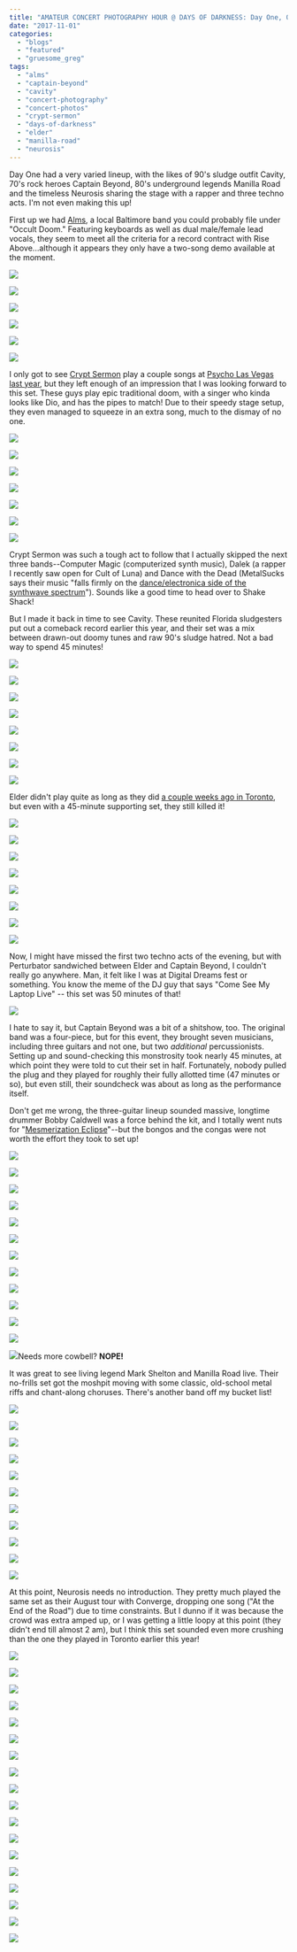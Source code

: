 ```yaml
---
title: "AMATEUR CONCERT PHOTOGRAPHY HOUR @ DAYS OF DARKNESS: Day One, October 28, 2017"
date: "2017-11-01"
categories: 
  - "blogs"
  - "featured"
  - "gruesome_greg"
tags: 
  - "alms"
  - "captain-beyond"
  - "cavity"
  - "concert-photography"
  - "concert-photos"
  - "crypt-sermon"
  - "days-of-darkness"
  - "elder"
  - "manilla-road"
  - "neurosis"
---
```


Day One had a very varied lineup, with the likes of 90's sludge outfit Cavity, 70's rock heroes Captain Beyond, 80's underground legends Manilla Road and the timeless Neurosis sharing the stage with a rapper and three techno acts. I'm not even making this up!

First up we had [Alms](https://almsbaltimore.bandcamp.com/releases), a local Baltimore band you could probably file under "Occult Doom." Featuring keyboards as well as dual male/female lead vocals, they seem to meet all the criteria for a record contract with Rise Above...although it appears they only have a two-song demo available at the moment.

[![](https://hellbound.ca/wp-content/uploads/2017/10/Alms-1.jpg)](https://hellbound.ca/wp-content/uploads/2017/10/Alms-1.jpg)

[![](https://hellbound.ca/wp-content/uploads/2017/10/Alms-2.jpg)](https://hellbound.ca/wp-content/uploads/2017/10/Alms-2.jpg)

[![](https://hellbound.ca/wp-content/uploads/2017/10/Alms-3.jpg)](https://hellbound.ca/wp-content/uploads/2017/10/Alms-3.jpg)

[![](https://hellbound.ca/wp-content/uploads/2017/10/Alms-5.jpg)](https://hellbound.ca/wp-content/uploads/2017/10/Alms-5.jpg)

[![](https://hellbound.ca/wp-content/uploads/2017/10/Alms-6-1024x768.jpg)](https://hellbound.ca/wp-content/uploads/2017/10/Alms-6.jpg)

[![](https://hellbound.ca/wp-content/uploads/2017/10/Alms-11.jpg)](https://hellbound.ca/wp-content/uploads/2017/10/Alms-11.jpg)

I only got to see [Crypt Sermon](https://cryptsermon.bandcamp.com/album/out-of-the-garden) play a couple songs at [Psycho Las Vegas last year](https://hellbound.ca/2016/09/psycho-las-vegas-day-one-recap/), but they left enough of an impression that I was looking forward to this set. These guys play epic traditional doom, with a singer who kinda looks like Dio, and has the pipes to match! Due to their speedy stage setup, they even managed to squeeze in an extra song, much to the dismay of no one.

[![](https://hellbound.ca/wp-content/uploads/2017/10/Crypt_Sermon-2.jpg)](https://hellbound.ca/wp-content/uploads/2017/10/Crypt_Sermon-2.jpg)

[![](https://hellbound.ca/wp-content/uploads/2017/10/Crypt_Sermon-5.jpg)](https://hellbound.ca/wp-content/uploads/2017/10/Crypt_Sermon-5.jpg)

[![](https://hellbound.ca/wp-content/uploads/2017/10/Crypt_Sermon-9.jpg)](https://hellbound.ca/wp-content/uploads/2017/10/Crypt_Sermon-9.jpg)

[![](https://hellbound.ca/wp-content/uploads/2017/10/Crypt_Sermon-11-1024x768.jpg)](https://hellbound.ca/wp-content/uploads/2017/10/Crypt_Sermon-11.jpg)

[![](https://hellbound.ca/wp-content/uploads/2017/10/Crypt_Sermon-15-1024x768.jpg)](https://hellbound.ca/wp-content/uploads/2017/10/Crypt_Sermon-15.jpg)

[![](https://hellbound.ca/wp-content/uploads/2017/10/Crypt_Sermon-19-1024x768.jpg)](https://hellbound.ca/wp-content/uploads/2017/10/Crypt_Sermon-19.jpg)

[![](https://hellbound.ca/wp-content/uploads/2017/10/Crypt_Sermon-21-1024x768.jpg)](https://hellbound.ca/wp-content/uploads/2017/10/Crypt_Sermon-21.jpg)

Crypt Sermon was such a tough act to follow that I actually skipped the next three bands--Computer Magic (computerized synth music), Dalek (a rapper I recently saw open for Cult of Luna) and Dance with the Dead (MetalSucks says their music "falls firmly on the [dance/electronica side of the synthwave spectrum](http://www.metalsucks.net/2015/11/01/synthwave-sunday-dance-with-the-dead-near-dark/)"). Sounds like a good time to head over to Shake Shack!

But I made it back in time to see Cavity. These reunited Florida sludgesters put out a comeback record earlier this year, and their set was a mix between drawn-out doomy tunes and raw 90's sludge hatred. Not a bad way to spend 45 minutes!

[![](https://hellbound.ca/wp-content/uploads/2017/10/Cavity-5.jpg)](https://hellbound.ca/wp-content/uploads/2017/10/Cavity-5.jpg)

[![](https://hellbound.ca/wp-content/uploads/2017/10/Cavity-7.jpg)](https://hellbound.ca/wp-content/uploads/2017/10/Cavity-7.jpg)

[![](https://hellbound.ca/wp-content/uploads/2017/10/Cavity-9-1024x569.jpg)](https://hellbound.ca/wp-content/uploads/2017/10/Cavity-9.jpg)

[![](https://hellbound.ca/wp-content/uploads/2017/10/Cavity-11.jpg)](https://hellbound.ca/wp-content/uploads/2017/10/Cavity-11.jpg)

[![](https://hellbound.ca/wp-content/uploads/2017/10/Cavity-13.jpg)](https://hellbound.ca/wp-content/uploads/2017/10/Cavity-13.jpg)

[![](https://hellbound.ca/wp-content/uploads/2017/10/Cavity-14.jpg)](https://hellbound.ca/wp-content/uploads/2017/10/Cavity-14.jpg)

[![](https://hellbound.ca/wp-content/uploads/2017/10/Cavity-16.jpg)](https://hellbound.ca/wp-content/uploads/2017/10/Cavity-16.jpg)

[![](https://hellbound.ca/wp-content/uploads/2017/10/Cavity-17.jpg)](https://hellbound.ca/wp-content/uploads/2017/10/Cavity-17.jpg)

Elder didn't play quite as long as they did [a couple weeks ago in Toronto](https://hellbound.ca/2017/10/amateur-concert-photography-hour-elder-king-buffalo-ol-time-moonshine-velvet-underground-october-14-2017/), but even with a 45-minute supporting set, they still killed it!

[![](https://hellbound.ca/wp-content/uploads/2017/10/Elder-2.jpg)](https://hellbound.ca/wp-content/uploads/2017/10/Elder-2.jpg)

[![](https://hellbound.ca/wp-content/uploads/2017/10/Elder-6.jpg)](https://hellbound.ca/wp-content/uploads/2017/10/Elder-6.jpg)

[![](https://hellbound.ca/wp-content/uploads/2017/10/Elder-7.jpg)](https://hellbound.ca/wp-content/uploads/2017/10/Elder-7.jpg)

[![](https://hellbound.ca/wp-content/uploads/2017/10/Elder-11.jpg)](https://hellbound.ca/wp-content/uploads/2017/10/Elder-11.jpg)

[![](https://hellbound.ca/wp-content/uploads/2017/10/Elder-13.jpg)](https://hellbound.ca/wp-content/uploads/2017/10/Elder-13.jpg)

[![](https://hellbound.ca/wp-content/uploads/2017/10/Elder-15.jpg)](https://hellbound.ca/wp-content/uploads/2017/10/Elder-15.jpg)

[![](https://hellbound.ca/wp-content/uploads/2017/10/Elder-17.jpg)](https://hellbound.ca/wp-content/uploads/2017/10/Elder-17.jpg)

[![](https://hellbound.ca/wp-content/uploads/2017/10/Elder-20.jpg)](https://hellbound.ca/wp-content/uploads/2017/10/Elder-20.jpg)

Now, I might have missed the first two techno acts of the evening, but with Perturbator sandwiched between Elder and Captain Beyond, I couldn't really go anywhere. Man, it felt like I was at Digital Dreams fest or something. You know the meme of the DJ guy that says "Come See My Laptop Live" -- this set was 50 minutes of that!

[![](https://hellbound.ca/wp-content/uploads/2017/10/Perturbator-4-1024x745.jpg)](https://hellbound.ca/wp-content/uploads/2017/10/Perturbator-4.jpg)

I hate to say it, but Captain Beyond was a bit of a shitshow, too. The original band was a four-piece, but for this event, they brought seven musicians, including three guitars and not one, but two _additional_ percussionists. Setting up and sound-checking this monstrosity took nearly 45 minutes, at which point they were told to cut their set in half. Fortunately, nobody pulled the plug and they played for roughly their fully allotted time (47 minutes or so), but even still, their soundcheck was about as long as the performance itself.

Don't get me wrong, the three-guitar lineup sounded massive, longtime drummer Bobby Caldwell was a force behind the kit, and I totally went nuts for "[Mesmerization Eclipse](https://www.youtube.com/watch?v=KV3kb-c8XV8)"--but the bongos and the congas were not worth the effort they took to set up!

[![](https://hellbound.ca/wp-content/uploads/2017/10/Captain_Beyond-1-1024x768.jpg)](https://hellbound.ca/wp-content/uploads/2017/10/Captain_Beyond-1.jpg)

[![](https://hellbound.ca/wp-content/uploads/2017/10/Captain_Beyond-3.jpg)](https://hellbound.ca/wp-content/uploads/2017/10/Captain_Beyond-3.jpg)

[![](https://hellbound.ca/wp-content/uploads/2017/10/Captain_Beyond-4.jpg)](https://hellbound.ca/wp-content/uploads/2017/10/Captain_Beyond-4.jpg)

[![](https://hellbound.ca/wp-content/uploads/2017/10/Captain_Beyond-6.jpg)](https://hellbound.ca/wp-content/uploads/2017/10/Captain_Beyond-6.jpg)

[![](https://hellbound.ca/wp-content/uploads/2017/10/Captain_Beyond-8.jpg)](https://hellbound.ca/wp-content/uploads/2017/10/Captain_Beyond-8.jpg)

[![](https://hellbound.ca/wp-content/uploads/2017/10/Captain_Beyond-9.jpg)](https://hellbound.ca/wp-content/uploads/2017/10/Captain_Beyond-9.jpg)

[![](https://hellbound.ca/wp-content/uploads/2017/10/Captain_Beyond-13-1024x768.jpg)](https://hellbound.ca/wp-content/uploads/2017/10/Captain_Beyond-13.jpg)

[![](https://hellbound.ca/wp-content/uploads/2017/10/Captain_Beyond-16-1024x768.jpg)](https://hellbound.ca/wp-content/uploads/2017/10/Captain_Beyond-16.jpg)

[![](https://hellbound.ca/wp-content/uploads/2017/10/Captain_Beyond-18.jpg)](https://hellbound.ca/wp-content/uploads/2017/10/Captain_Beyond-18.jpg)

[![](https://hellbound.ca/wp-content/uploads/2017/10/Captain_Beyond-24-1024x768.jpg)](https://hellbound.ca/wp-content/uploads/2017/10/Captain_Beyond-24.jpg)

[![](https://hellbound.ca/wp-content/uploads/2017/10/Captain_Beyond-25-1024x614.jpg)](https://hellbound.ca/wp-content/uploads/2017/10/Captain_Beyond-25.jpg)

[![](https://hellbound.ca/wp-content/uploads/2017/10/Captain_Beyond-28-1024x768.jpg)](https://hellbound.ca/wp-content/uploads/2017/10/Captain_Beyond-28.jpg)

[![](https://hellbound.ca/wp-content/uploads/2017/10/Captain_Beyond-29.jpg)](https://hellbound.ca/wp-content/uploads/2017/10/Captain_Beyond-29.jpg)Needs more cowbell? **NOPE!**

It was great to see living legend Mark Shelton and Manilla Road live. Their no-frills set got the moshpit moving with some classic, old-school metal riffs and chant-along choruses. There's another band off my bucket list!

[![](https://hellbound.ca/wp-content/uploads/2017/10/Manilla_Road-1.jpg)](https://hellbound.ca/wp-content/uploads/2017/10/Manilla_Road-1.jpg)

[![](https://hellbound.ca/wp-content/uploads/2017/10/Manilla_Road-2.jpg)](https://hellbound.ca/wp-content/uploads/2017/10/Manilla_Road-2.jpg)

[![](https://hellbound.ca/wp-content/uploads/2017/10/Manilla_Road-3.jpg)](https://hellbound.ca/wp-content/uploads/2017/10/Manilla_Road-3.jpg)

[![](https://hellbound.ca/wp-content/uploads/2017/10/Manilla_Road-9.jpg)](https://hellbound.ca/wp-content/uploads/2017/10/Manilla_Road-9.jpg)

[![](https://hellbound.ca/wp-content/uploads/2017/10/Manilla_Road-8-1024x768.jpg)](https://hellbound.ca/wp-content/uploads/2017/10/Manilla_Road-8.jpg)

[![](https://hellbound.ca/wp-content/uploads/2017/10/Manilla_Road-11-1024x768.jpg)](https://hellbound.ca/wp-content/uploads/2017/10/Manilla_Road-11.jpg)

[![](https://hellbound.ca/wp-content/uploads/2017/10/Manilla_Road-12-1024x768.jpg)](https://hellbound.ca/wp-content/uploads/2017/10/Manilla_Road-12.jpg)

[![](https://hellbound.ca/wp-content/uploads/2017/10/Manilla_Road-15.jpg)](https://hellbound.ca/wp-content/uploads/2017/10/Manilla_Road-15.jpg)

[![](https://hellbound.ca/wp-content/uploads/2017/10/Manilla_Road-18.jpg)](https://hellbound.ca/wp-content/uploads/2017/10/Manilla_Road-18.jpg)

[![](https://hellbound.ca/wp-content/uploads/2017/10/Manilla_Road-20.jpg)](https://hellbound.ca/wp-content/uploads/2017/10/Manilla_Road-20.jpg)

[![](https://hellbound.ca/wp-content/uploads/2017/10/Manilla_Road-22-1024x768.jpg)](https://hellbound.ca/wp-content/uploads/2017/10/Manilla_Road-22.jpg)

At this point, Neurosis needs no introduction. They pretty much played the same set as their August tour with Converge, dropping one song ("At the End of the Road") due to time constraints. But I dunno if it was because the crowd was extra amped up, or I was getting a little loopy at this point (they didn't end till almost 2 am), but I think this set sounded even more crushing than the one they played in Toronto earlier this year!

[![](https://hellbound.ca/wp-content/uploads/2017/10/Neurosis-1.jpg)](https://hellbound.ca/wp-content/uploads/2017/10/Neurosis-1.jpg)

[![](https://hellbound.ca/wp-content/uploads/2017/10/Neurosis-2.jpg)](https://hellbound.ca/wp-content/uploads/2017/10/Neurosis-2.jpg)

[![](https://hellbound.ca/wp-content/uploads/2017/10/Neurosis-6.jpg)](https://hellbound.ca/wp-content/uploads/2017/10/Neurosis-6.jpg)

[![](https://hellbound.ca/wp-content/uploads/2017/10/Neurosis-10.jpg)](https://hellbound.ca/wp-content/uploads/2017/10/Neurosis-10.jpg)

[![](https://hellbound.ca/wp-content/uploads/2017/10/Neurosis-12.jpg)](https://hellbound.ca/wp-content/uploads/2017/10/Neurosis-12.jpg)

[![](https://hellbound.ca/wp-content/uploads/2017/10/Neurosis-14.jpg)](https://hellbound.ca/wp-content/uploads/2017/10/Neurosis-14.jpg)

[![](https://hellbound.ca/wp-content/uploads/2017/10/Neurosis-21.jpg)](https://hellbound.ca/wp-content/uploads/2017/10/Neurosis-21.jpg)

[![](https://hellbound.ca/wp-content/uploads/2017/10/Neurosis-25.jpg)](https://hellbound.ca/wp-content/uploads/2017/10/Neurosis-25.jpg)

[![](https://hellbound.ca/wp-content/uploads/2017/10/Neurosis-27.jpg)](https://hellbound.ca/wp-content/uploads/2017/10/Neurosis-27.jpg)

[![](https://hellbound.ca/wp-content/uploads/2017/10/Neurosis-29-1024x768.jpg)](https://hellbound.ca/wp-content/uploads/2017/10/Neurosis-29.jpg)

[![](https://hellbound.ca/wp-content/uploads/2017/10/Neurosis-30-1024x768.jpg)](https://hellbound.ca/wp-content/uploads/2017/10/Neurosis-30.jpg)

[![](https://hellbound.ca/wp-content/uploads/2017/10/Neurosis-32-1024x768.jpg)](https://hellbound.ca/wp-content/uploads/2017/10/Neurosis-32.jpg)

[![](https://hellbound.ca/wp-content/uploads/2017/10/Neurosis-34-1024x768.jpg)](https://hellbound.ca/wp-content/uploads/2017/10/Neurosis-34.jpg)

[![](https://hellbound.ca/wp-content/uploads/2017/10/Neurosis-37-1024x768.jpg)](https://hellbound.ca/wp-content/uploads/2017/10/Neurosis-37.jpg)

[![](https://hellbound.ca/wp-content/uploads/2017/10/Neurosis-39.jpg)](https://hellbound.ca/wp-content/uploads/2017/10/Neurosis-39.jpg)

[![](https://hellbound.ca/wp-content/uploads/2017/10/Neurosis-42.jpg)](https://hellbound.ca/wp-content/uploads/2017/10/Neurosis-42.jpg)

[![](https://hellbound.ca/wp-content/uploads/2017/10/Neurosis-45-1024x527.jpg)](https://hellbound.ca/wp-content/uploads/2017/10/Neurosis-45.jpg)

[![](https://hellbound.ca/wp-content/uploads/2017/10/Neurosis-48.jpg)](https://hellbound.ca/wp-content/uploads/2017/10/Neurosis-48.jpg)
